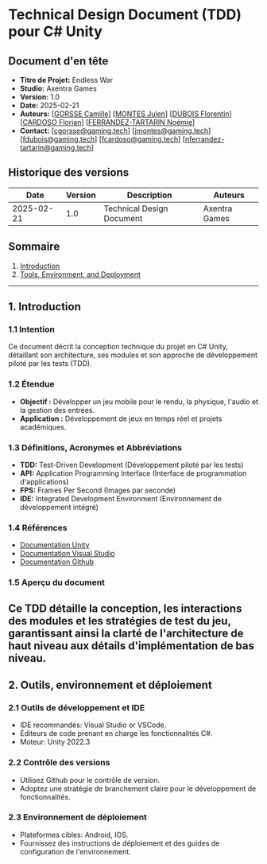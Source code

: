 # Technical Design Document (TDD) pour C# Unity
## Document d'en tête 
- **Titre de Projet:** Endless War
- **Studio:** Axentra Games
- **Version:** 1.0
- **Date:** 2025-02-21
- **Auteurs:** [[GORSSE Camille](https://github.com/Jehyann)] [[MONTES Julen](https://github.com/JulenMYT)] [[DUBOIS Florentin](https://github.com/fduboisCG)] [[CARDOSO Florian](https://github.com/Portos2004)] [[FERRANDEZ-TARTARIN Noémie](https://github.com/Nonorrs)]
- **Contact:** [cgorsse@gaming.tech] [jmontes@gaming.tech] [fdubois@gaming.tech] [fcardoso@gaming.tech] [nferrandez-tartarin@gaming.tech]

## Historique des versions

| Date          | Version | Description                | Auteurs       |
|---------------|---------|----------------------------|--------------|
| 2025-02-21    | 1.0     | Technical Design Document | Axentra Games |

## Sommaire
1. [Introduction](#1-introduction)
2. [Tools, Environment, and Deployment](#2-tools-environment-and-deployment)






---
## 1. Introduction
### 1.1 Intention
Ce document décrit la conception technique du projet en C# Unity, détaillant son architecture, ses modules et son approche de développement piloté par les tests (TDD).

### 1.2 Étendue
- **Objectif :** Développer un jeu mobile pour le rendu, la physique, l'audio et la gestion des entrées.
- **Application :** Développement de jeux en temps réel et projets académiques.

### 1.3 Définitions, Acronymes et Abbréviations
- **TDD:** Test-Driven Development (Développement piloté par les tests)
- **API:** Application Programming Interface (Interface de programmation d'applications)
- **FPS:** Frames Per Second (Images par seconde)
- **IDE:** Integrated Development Environment (Environnement de développement intégré)


### 1.4 Références
- [Documentation Unity](https://docs.unity3d.com/2022.3/Documentation/Manual/index.html)
- [Documentation Visual Studio](https://learn.microsoft.com/fr-fr/visualstudio/windows/?view=vs-2022)
- [Documentation Github](https://docs.github.com/en)

### 1.5 Aperçu du document 
Ce TDD détaille la conception, les interactions des modules et les stratégies de test du jeu, garantissant ainsi la clarté de l'architecture de haut niveau aux détails d'implémentation de bas niveau.
---
## 2. Outils, environnement et déploiement
### 2.1 Outils de développement et IDE
- IDE recommandés: Visual Studio or VSCode.
- Éditeurs de code prenant en charge les fonctionnalités C#.
- Moteur: Unity 2022.3
### 2.2 Contrôle des versions
- Utilisez Github pour le contrôle de version.
- Adoptez une stratégie de branchement claire pour le développement de fonctionnalités.
### 2.3 Environnement de déploiement
- Plateformes cibles: Android, IOS.
- Fournissez des instructions de déploiement et des guides de configuration de l'environnement.


